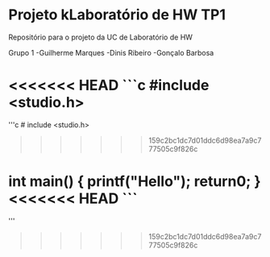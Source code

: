 # Projeto kLaboratório de HW TP1

Repositório para o projeto da UC de Laboratório de HW

Grupo 1
    -Guilherme Marques
    -Dinis Ribeiro
    -Gonçalo Barbosa

<<<<<<< HEAD
    ```c
    #include <studio.h>
=======
   '''c
    # include <studio.h>
>>>>>>> 159c2bc1dc7d01ddc6d98ea7a9c777505c9f826c

   int main()
   {
    printf("Hello");
    return0;
   }
<<<<<<< HEAD
    ```
=======
   '''
>>>>>>> 159c2bc1dc7d01ddc6d98ea7a9c777505c9f826c
